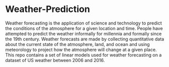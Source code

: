 # Weather-Prediction

Weather forecasting is the application of science and technology to predict the conditions of the atmosphere for a given location and time. People have attempted to predict the weather informally for millennia and formally since the 19th century. Weather forecasts are made by collecting quantitative data about the current state of the atmosphere, land, and ocean and using meteorology to project how the atmosphere will change at a given place. This repo contains a set of linear models used for weather forecasting on a dataset of US weather between 2006 and 2016.
